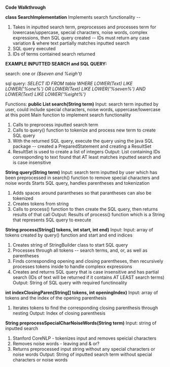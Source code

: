 **Code Walkthrough**


**class SearchImplementation**
Implements search functionality -- 
1. Takes in inputted search term, preprocesses and processes term for lowercase/uppercase, special characters, noise words, complex expressions, then SQL query created -- IDs must return any case variation & where text partially matches inputted search 
2. SQL query executed
3. IDs of terms contained search returned

**EXAMPLE INPUTTED SEARCH and SQL QUERY:**

search: one or _($seven and %eigh't)_

sql query: _SELECT ID FROM table WHERE LOWER(Text) LIKE LOWER('%one%') OR LOWER(Text) LIKE LOWER('%seven%') AND LOWER(Text) LIKE LOWER('%eight%')_


Functions:
**public List<Integer> search(String term)**
Input: search term inputted by user, could include special characters, noise words, uppercase/lowercase at this point
Main function to implement search functionality
1. Calls to preprocess inputted search term
2. Calls to query() function to tokenize and process new term to create SQL query
3. With the returned SQL query, execute the query using the java SQL package -- created a PreparedStatement and creating a ResultSet
4. ResultSet is used to create a list of integers
Output: List<Integer> containing IDs corresponding to text found that AT least matches inputted search and is case insensitive

**String query(String term)**
Input: search term inputted by user which has been preprocessed in search() function to remove special characters and noise words
Starts  SQL query, handles parentheses and tokenization
1. Adds spaces around parantheses so that parantheses can also be tokenized
2. Creates tokens from string
3. Calls to process() function to then create the SQL query, then returns results of that call
Output: Results of process() function which is a String that represents SQL query to execute

**String process(String[] tokens, int start, int end)**
Input:
Input: array of tokens created by query() function and start and end indices
1. Creates string of StringBuilder class to start SQL query
1. Processes through all tokens -- search terms, and, or, as well as parentheses
2. Finds corresponding opening and closing parentheses, then recursively processes tokens inside to handle complexx expressions
3. Creates  and returns SQL query that is case insensitive and has partial search (IDs of text will be returned if it contains AT LEAST search terms)
Output: String of SQL query with required functinoality

**int indexClosingParen(String[] tokens, int openingIndex)**
Input: array of tokens and the index of the opening parenthesis
1. Iterates tokens to find the corresponding closing parenthesis through nesting
Output: Index of closing parenthesis

**String preprocessSpecialCharNoiseWords(String term)**
Input: string of inputted search
1. Stanford CoreNLP - tokenizes input and removes speicial characters
2. Removes noise words - leaving and & or?
3. Returns preprocessed input string without any special characters or noise words
Output: String of inputted search term without special characters or noise words